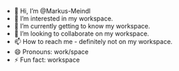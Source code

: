 - 👋 Hi, I’m @Markus-Meindl
- 👀 I’m interested in my workspace. 
- 🌱 I’m currently getting to know my workspace. 
- 💞️ I’m looking to collaborate on my workspace. 
- 📫 How to reach me - definitely not on my workspace. 
- 😄 Pronouns: work/space
- ⚡ Fun fact: workspace

<!---
Markus-Meindl/Markus-Meindl is a ✨ special ✨ repository because its `README.md` (this file) appears on your GitHub profile.
You can click the Preview link to take a look at your changes.
--->
